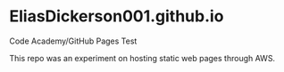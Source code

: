 # EliasDickerson001.github.io
Code Academy/GitHub Pages Test 

This repo was an experiment on hosting static web pages through AWS.
